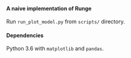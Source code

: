 #### A naive implementation of Runge

Run `run_plot_model.py` from `scripts/` directory.

#### Dependencies

Python 3.6 with `matplotlib` and `pandas`.